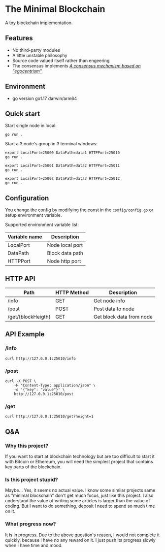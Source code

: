 # The Minimal Blockchain

A toy blockchain implementation.

## Features

- No third-party modules
- A little unstable philosophy
- Source code valued itself rather than engeering
- The consensus implements [*A consensus mechanism based on "egocentrism"*](https://smallyu-net.translate.goog/2021/10/29/%E4%B8%80%E7%A7%8D%E5%9F%BA%E4%BA%8E%E2%80%9C%E8%87%AA%E6%88%91%E4%B8%AD%E5%BF%83%E4%B8%BB%E4%B9%89%E2%80%9D%E7%9A%84%E5%85%B1%E8%AF%86%E6%9C%BA%E5%88%B6/?_x_tr_sch=http&_x_tr_sl=auto&_x_tr_tl=en&_x_tr_hl=en-US&_x_tr_pto=nui)

## Environment

- go version go1.17 darwin/arm64

## Quick start

Start single node in local:

```
go run .
```

Start a 3 node's group in 3 terminal windows:

```
export LocalPort=25000 DataPath=data1 HTTPPort=25010
go run .

export LocalPort=25001 DataPath=data2 HTTPPort=25011
go run .

export LocalPort=25002 DataPath=data3 HTTPPort=25012
go run .
```

## Configuration

You change the config by modifying the const in the `config/config.go` or setup environment variable.

Supported environment variable list:

| Variable name | Description |
| -- | -- |
| LocalPort | Node local port |
| DataPath | Block data path |
| HTTPPort | Node http port |

## HTTP API

| Path | HTTP Method | Description |
| -- | -- | -- |
| /info | GET | Get node info |
| /post | POST | Post data to node |
| /get/{blockHeigth} | GET | Get block data from node |

## API Example

### /info

```
curl http://127.0.0.1:25010/info
```

### /post

```
curl -X POST \
    -H "Content-Type: application/json" \
    -d '{"key": "value"}' \
    http://127.0.0.1:25010/post
```

### /get

```
curl http://127.0.0.1:25010/get?height=1
```

## Q&A

### Why this project?

If you want to start at blockchain technology but are too difficult to start it with Bitcoin or Ethereum, you will need the simplest project that contains key parts of the blockchain.

### Is this project stupid?

Maybe... Yes, it seems no actual value. I know some similar projects same as "minimal blockchain" don't get much focus, just like this project. I also understand the value of writing some articles is larger than the value of coding. But I want to do something, deposit I need to spend so much time on it.

### What progress now?

It is in progress. Due to the above question's reason, I would not complete it quickly, because I have no any reward on it. I just push its progress slowly when I have time and mood.
